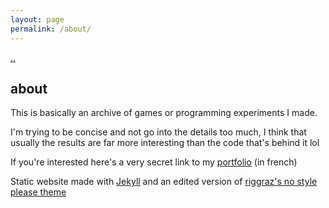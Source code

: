 ```yaml
---
layout: page
permalink: /about/
---
```


[..](../index.html)

## about

This is basically an archive of games or programming experiments I made.

I'm trying to be concise and not go into the details too much, I think that usually the results are far more interesting than the code that's behind it lol

If you're interested here's a very secret link to my [portfolio](../_posts/2024-09-03-pf-jeux.html) (in french)

Static website made with [Jekyll](https://jekyllrb.com/) and an edited version of [riggraz's no style please theme](https://github.com/riggraz/no-style-please/)
